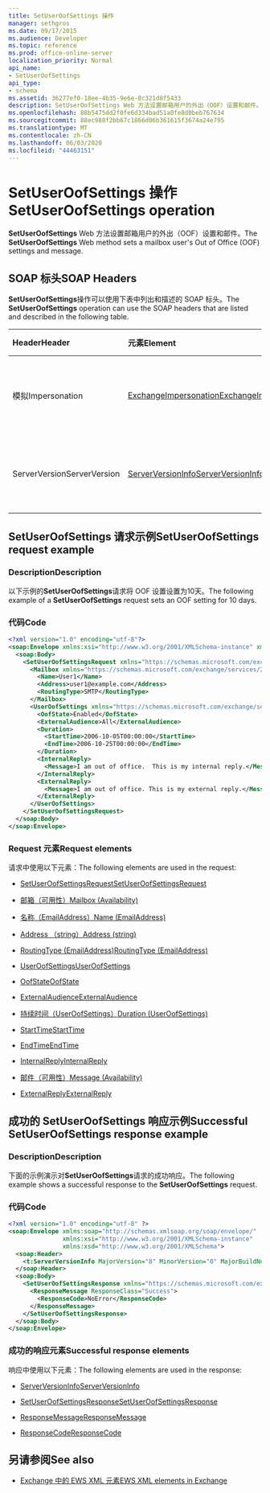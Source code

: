 ```yaml
---
title: SetUserOofSettings 操作
manager: sethgros
ms.date: 09/17/2015
ms.audience: Developer
ms.topic: reference
ms.prod: office-online-server
localization_priority: Normal
api_name:
- SetUserOofSettings
api_type:
- schema
ms.assetid: 36277ef0-18ee-4b35-9e6e-8c321d8f5433
description: SetUserOofSettings Web 方法设置邮箱用户的外出（OOF）设置和邮件。
ms.openlocfilehash: 88b5475dd2f0fe6d334bad51a0fe8d0beb767634
ms.sourcegitcommit: 88ec988f2bb67c1866d06b361615f3674a24e795
ms.translationtype: MT
ms.contentlocale: zh-CN
ms.lasthandoff: 06/03/2020
ms.locfileid: "44463151"
---
```

# <a name="setuseroofsettings-operation"></a><span data-ttu-id="fedb8-103">SetUserOofSettings 操作</span><span class="sxs-lookup"><span data-stu-id="fedb8-103">SetUserOofSettings operation</span></span>

<span data-ttu-id="fedb8-104">**SetUserOofSettings** Web 方法设置邮箱用户的外出（OOF）设置和邮件。</span><span class="sxs-lookup"><span data-stu-id="fedb8-104">The **SetUserOofSettings** Web method sets a mailbox user's Out of Office (OOF) settings and message.</span></span> 
  
## <a name="soap-headers"></a><span data-ttu-id="fedb8-105">SOAP 标头</span><span class="sxs-lookup"><span data-stu-id="fedb8-105">SOAP Headers</span></span>

<span data-ttu-id="fedb8-106">**SetUserOofSettings**操作可以使用下表中列出和描述的 SOAP 标头。</span><span class="sxs-lookup"><span data-stu-id="fedb8-106">The **SetUserOofSettings** operation can use the SOAP headers that are listed and described in the following table.</span></span> 
  
|<span data-ttu-id="fedb8-107">**Header**</span><span class="sxs-lookup"><span data-stu-id="fedb8-107">**Header**</span></span>|<span data-ttu-id="fedb8-108">**元素**</span><span class="sxs-lookup"><span data-stu-id="fedb8-108">**Element**</span></span>|<span data-ttu-id="fedb8-109">**说明**</span><span class="sxs-lookup"><span data-stu-id="fedb8-109">**Description**</span></span>|
|:-----|:-----|:-----|
|<span data-ttu-id="fedb8-110">模拟</span><span class="sxs-lookup"><span data-stu-id="fedb8-110">Impersonation</span></span>  <br/> |[<span data-ttu-id="fedb8-111">ExchangeImpersonation</span><span class="sxs-lookup"><span data-stu-id="fedb8-111">ExchangeImpersonation</span></span>](exchangeimpersonation.md) <br/> |<span data-ttu-id="fedb8-112">标识客户端应用程序模拟的用户。</span><span class="sxs-lookup"><span data-stu-id="fedb8-112">Identifies the user whom the client application is impersonating.</span></span>  <br/> |
|<span data-ttu-id="fedb8-113">ServerVersion</span><span class="sxs-lookup"><span data-stu-id="fedb8-113">ServerVersion</span></span>  <br/> |[<span data-ttu-id="fedb8-114">ServerVersionInfo</span><span class="sxs-lookup"><span data-stu-id="fedb8-114">ServerVersionInfo</span></span>](serverversioninfo.md) <br/> |<span data-ttu-id="fedb8-115">标识响应请求的服务器版本。</span><span class="sxs-lookup"><span data-stu-id="fedb8-115">Identifies the version of the server that responded to the request.</span></span>  <br/> |
   
## <a name="setuseroofsettings-request-example"></a><span data-ttu-id="fedb8-116">SetUserOofSettings 请求示例</span><span class="sxs-lookup"><span data-stu-id="fedb8-116">SetUserOofSettings request example</span></span>

### <a name="description"></a><span data-ttu-id="fedb8-117">Description</span><span class="sxs-lookup"><span data-stu-id="fedb8-117">Description</span></span>

<span data-ttu-id="fedb8-118">以下示例的**SetUserOofSettings**请求将 OOF 设置设置为10天。</span><span class="sxs-lookup"><span data-stu-id="fedb8-118">The following example of a **SetUserOofSettings** request sets an OOF setting for 10 days.</span></span> 
  
### <a name="code"></a><span data-ttu-id="fedb8-119">代码</span><span class="sxs-lookup"><span data-stu-id="fedb8-119">Code</span></span>

```XML
<?xml version="1.0" encoding="utf-8"?>
<soap:Envelope xmlns:xsi="http://www.w3.org/2001/XMLSchema-instance" xmlns:xsd="http://www.w3.org/2001/XMLSchema" xmlns:soap="http://schemas.xmlsoap.org/soap/envelope/">
  <soap:Body>
    <SetUserOofSettingsRequest xmlns="https://schemas.microsoft.com/exchange/services/2006/messages">
      <Mailbox xmlns="https://schemas.microsoft.com/exchange/services/2006/types">
        <Name>User1</Name>
        <Address>user1@example.com</Address>
        <RoutingType>SMTP</RoutingType>
      </Mailbox>
      <UserOofSettings xmlns="https://schemas.microsoft.com/exchange/services/2006/types">
        <OofState>Enabled</OofState>
        <ExternalAudience>All</ExternalAudience>
        <Duration>
          <StartTime>2006-10-05T00:00:00</StartTime>
          <EndTime>2006-10-25T00:00:00</EndTime>
        </Duration>
        <InternalReply>
          <Message>I am out of office.  This is my internal reply.</Message>
        </InternalReply>
        <ExternalReply>
          <Message>I am out of office. This is my external reply.</Message>
        </ExternalReply>
      </UserOofSettings>
    </SetUserOofSettingsRequest>
  </soap:Body>
</soap:Envelope>
```

### <a name="request-elements"></a><span data-ttu-id="fedb8-120">Request 元素</span><span class="sxs-lookup"><span data-stu-id="fedb8-120">Request elements</span></span>

<span data-ttu-id="fedb8-121">请求中使用以下元素：</span><span class="sxs-lookup"><span data-stu-id="fedb8-121">The following elements are used in the request:</span></span>
  
- [<span data-ttu-id="fedb8-122">SetUserOofSettingsRequest</span><span class="sxs-lookup"><span data-stu-id="fedb8-122">SetUserOofSettingsRequest</span></span>](setuseroofsettingsrequest.md)
    
- [<span data-ttu-id="fedb8-123">邮箱（可用性）</span><span class="sxs-lookup"><span data-stu-id="fedb8-123">Mailbox (Availability)</span></span>](mailbox-availability.md)
    
- [<span data-ttu-id="fedb8-124">名称（EmailAddress）</span><span class="sxs-lookup"><span data-stu-id="fedb8-124">Name (EmailAddress)</span></span>](name-emailaddress.md)
    
- [<span data-ttu-id="fedb8-125">Address （string）</span><span class="sxs-lookup"><span data-stu-id="fedb8-125">Address (string)</span></span>](address-string.md)
    
- [<span data-ttu-id="fedb8-126">RoutingType (EmailAddress)</span><span class="sxs-lookup"><span data-stu-id="fedb8-126">RoutingType (EmailAddress)</span></span>](routingtype-emailaddress.md)
    
- [<span data-ttu-id="fedb8-127">UserOofSettings</span><span class="sxs-lookup"><span data-stu-id="fedb8-127">UserOofSettings</span></span>](useroofsettings.md)
    
- [<span data-ttu-id="fedb8-128">OofState</span><span class="sxs-lookup"><span data-stu-id="fedb8-128">OofState</span></span>](oofstate.md)
    
- [<span data-ttu-id="fedb8-129">ExternalAudience</span><span class="sxs-lookup"><span data-stu-id="fedb8-129">ExternalAudience</span></span>](externalaudience.md)
    
- [<span data-ttu-id="fedb8-130">持续时间（UserOofSettings）</span><span class="sxs-lookup"><span data-stu-id="fedb8-130">Duration (UserOofSettings)</span></span>](duration-useroofsettings.md)
    
- [<span data-ttu-id="fedb8-131">StartTime</span><span class="sxs-lookup"><span data-stu-id="fedb8-131">StartTime</span></span>](starttime.md)
    
- [<span data-ttu-id="fedb8-132">EndTime</span><span class="sxs-lookup"><span data-stu-id="fedb8-132">EndTime</span></span>](endtime.md)
    
- [<span data-ttu-id="fedb8-133">InternalReply</span><span class="sxs-lookup"><span data-stu-id="fedb8-133">InternalReply</span></span>](internalreply.md)
    
- [<span data-ttu-id="fedb8-134">邮件（可用性）</span><span class="sxs-lookup"><span data-stu-id="fedb8-134">Message (Availability)</span></span>](message-availability.md)
    
- [<span data-ttu-id="fedb8-135">ExternalReply</span><span class="sxs-lookup"><span data-stu-id="fedb8-135">ExternalReply</span></span>](externalreply.md)
    
## <a name="successful-setuseroofsettings-response-example"></a><span data-ttu-id="fedb8-136">成功的 SetUserOofSettings 响应示例</span><span class="sxs-lookup"><span data-stu-id="fedb8-136">Successful SetUserOofSettings response example</span></span>

### <a name="description"></a><span data-ttu-id="fedb8-137">Description</span><span class="sxs-lookup"><span data-stu-id="fedb8-137">Description</span></span>

<span data-ttu-id="fedb8-138">下面的示例演示对**SetUserOofSettings**请求的成功响应。</span><span class="sxs-lookup"><span data-stu-id="fedb8-138">The following example shows a successful response to the **SetUserOofSettings** request.</span></span> 
  
### <a name="code"></a><span data-ttu-id="fedb8-139">代码</span><span class="sxs-lookup"><span data-stu-id="fedb8-139">Code</span></span>

```XML
<?xml version="1.0" encoding="utf-8" ?> 
<soap:Envelope xmlns:soap="http://schemas.xmlsoap.org/soap/envelope/"
               xmlns:xsi="http://www.w3.org/2001/XMLSchema-instance"
               xmlns:xsd="http://www.w3.org/2001/XMLSchema">
  <soap:Header>
    <t:ServerVersionInfo MajorVersion="8" MinorVersion="0" MajorBuildNumber="685" MinorBuildNumber="8" xmlns:t="https://schemas.microsoft.com/exchange/services/2006/types" /> 
  </soap:Header>
  <soap:Body>
    <SetUserOofSettingsResponse xmlns="https://schemas.microsoft.com/exchange/services/2006/messages">
      <ResponseMessage ResponseClass="Success">
        <ResponseCode>NoError</ResponseCode> 
      </ResponseMessage>
    </SetUserOofSettingsResponse>
  </soap:Body>
</soap:Envelope>
```

### <a name="successful-response-elements"></a><span data-ttu-id="fedb8-140">成功的响应元素</span><span class="sxs-lookup"><span data-stu-id="fedb8-140">Successful response elements</span></span>

<span data-ttu-id="fedb8-141">响应中使用以下元素：</span><span class="sxs-lookup"><span data-stu-id="fedb8-141">The following elements are used in the response:</span></span>
  
- [<span data-ttu-id="fedb8-142">ServerVersionInfo</span><span class="sxs-lookup"><span data-stu-id="fedb8-142">ServerVersionInfo</span></span>](serverversioninfo.md)
    
- [<span data-ttu-id="fedb8-143">SetUserOofSettingsResponse</span><span class="sxs-lookup"><span data-stu-id="fedb8-143">SetUserOofSettingsResponse</span></span>](setuseroofsettingsresponse.md)
    
- [<span data-ttu-id="fedb8-144">ResponseMessage</span><span class="sxs-lookup"><span data-stu-id="fedb8-144">ResponseMessage</span></span>](responsemessage.md)
    
- [<span data-ttu-id="fedb8-145">ResponseCode</span><span class="sxs-lookup"><span data-stu-id="fedb8-145">ResponseCode</span></span>](responsecode.md)
    
## <a name="see-also"></a><span data-ttu-id="fedb8-146">另请参阅</span><span class="sxs-lookup"><span data-stu-id="fedb8-146">See also</span></span>



- [<span data-ttu-id="fedb8-147">Exchange 中的 EWS XML 元素</span><span class="sxs-lookup"><span data-stu-id="fedb8-147">EWS XML elements in Exchange</span></span>](ews-xml-elements-in-exchange.md)

